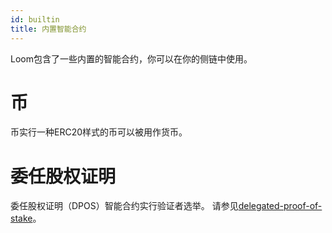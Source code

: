 ```yaml
---
id: builtin
title: 内置智能合约
---
```

Loom包含了一些内置的智能合约，你可以在你的侧链中使用。

# 币

币实行一种ERC20样式的币可以被用作货币。

# 委任股权证明

委任股权证明（DPOS）智能合约实行验证者选举。 请参见[delegated-proof-of-stake](delegated-proof-of-stake.html)。